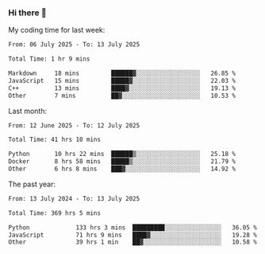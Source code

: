 ### Hi there 👋

My coding time for last week:

<!--START_SECTION:week-->

```txt
From: 06 July 2025 - To: 13 July 2025

Total Time: 1 hr 9 mins

Markdown     18 mins         ██████▓░░░░░░░░░░░░░░░░░░   26.85 %
JavaScript   15 mins         █████▓░░░░░░░░░░░░░░░░░░░   22.03 %
C++          13 mins         ████▓░░░░░░░░░░░░░░░░░░░░   19.13 %
Other        7 mins          ██▓░░░░░░░░░░░░░░░░░░░░░░   10.53 %
```

<!--END_SECTION:week-->

Last month:

<!--START_SECTION:month-->

```txt
From: 12 June 2025 - To: 12 July 2025

Total Time: 41 hrs 10 mins

Python       10 hrs 22 mins  ██████▒░░░░░░░░░░░░░░░░░░   25.18 %
Docker       8 hrs 58 mins   █████▒░░░░░░░░░░░░░░░░░░░   21.79 %
Other        6 hrs 8 mins    ███▓░░░░░░░░░░░░░░░░░░░░░   14.92 %
```

<!--END_SECTION:month-->

The past year:

<!--START_SECTION:year-->

```txt
From: 13 July 2024 - To: 13 July 2025

Total Time: 369 hrs 5 mins

Python             133 hrs 3 mins  █████████░░░░░░░░░░░░░░░░   36.05 %
JavaScript         71 hrs 9 mins   ████▓░░░░░░░░░░░░░░░░░░░░   19.28 %
Other              39 hrs 1 min    ██▓░░░░░░░░░░░░░░░░░░░░░░   10.58 %
```

<!--END_SECTION:year-->
